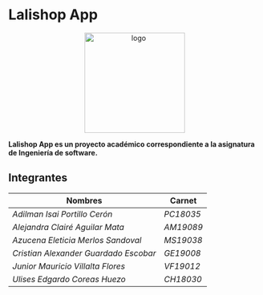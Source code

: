 # Lalishop App

<p align="center">
  <img width="200" src="https://i.ibb.co/0JC3KC4/favicon-lalishop.png" alt="logo">
</p>

__Lalishop App es un proyecto académico correspondiente a la asignatura de Ingeniería de software.__

## Integrantes

| Nombres                                 | Carnet      |
|-----------------------------------------|-------------|
| _*Adilman Isai Portillo Cerón*_         | _*PC18035*_ |
| _*Alejandra Clairé Aguilar Mata*_       | _*AM19089*_ |
| _*Azucena Eleticia Merlos Sandoval*_    | _*MS19038*_ |
| _*Cristian Alexander Guardado Escobar*_ | _*GE19008*_ |
| _*Junior Mauricio Villalta Flores*_     | _*VF19012*_ |
| _*Ulises Edgardo Coreas Huezo*_         | _*CH18030*_ |
